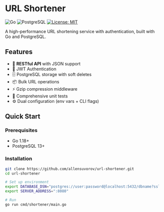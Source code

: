 # URL Shortener

![Go](https://img.shields.io/badge/Go-1.18+-00ADD8?logo=go)
![PostgreSQL](https://img.shields.io/badge/PostgreSQL-13+-4169E1?logo=postgresql)
[![License: MIT](https://img.shields.io/badge/License-MIT-yellow.svg)](LICENSE)

A high-performance URL shortening service with authentication, built with Go and PostgreSQL.

## Features

- 🚀 **RESTful API** with JSON support
- 🔐 JWT Authentication
- 🗄️ PostgreSQL storage with soft deletes
- 📦 Bulk URL operations
- ⚡ Gzip compression middleware
- 🧪 Comprehensive unit tests
- ⚙️ Dual configuration (env vars + CLI flags)

## Quick Start

### Prerequisites
- Go 1.18+
- PostgreSQL 13+

### Installation
```bash
git clone https://github.com/allensuvorov/url-shortener.git
cd url-shortener

# Set up environment
export DATABASE_DSN="postgres://user:password@localhost:5432/dbname?sslmode=disable"
export SERVER_ADDRESS=":8080"

# Run
go run cmd/shortener/main.go

